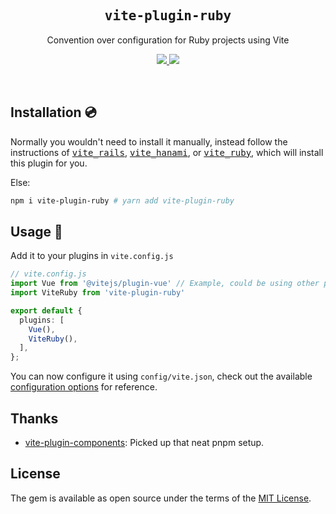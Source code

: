 <h2 align='center'><samp>vite-plugin-ruby</samp></h2>

<p align='center'>Convention over configuration for Ruby projects using Vite</p>

<p align='center'>
  <a href='https://www.npmjs.com/package/vite-plugin-ruby'>
    <img src='https://img.shields.io/npm/v/vite-plugin-ruby?color=222&style=flat-square'>
  </a>
  <a href='https://github.com/ElMassimo/vite_rails/blob/master/LICENSE.txt'>
    <img src='https://img.shields.io/badge/license-MIT-blue.svg'>
  </a>
</p>

<br>

[vite_rails]: https://github.com/ElMassimo/vite_rails/tree/main/vite_rails
[vite_ruby]: https://github.com/ElMassimo/vite_rails/tree/main/vite_ruby
[vite_hanami]: https://github.com/ElMassimo/vite_rails/tree/main/vite_hanami
[configuration options]: https://github.com/ElMassimo/vite_rails

## Installation 💿

Normally you wouldn't need to install it manually, instead follow the instructions
of [<kbd>vite_rails</kbd>][vite_rails], [<kbd>vite_hanami</kbd>][vite_hanami], or [<kbd>vite_ruby</kbd>][vite_ruby], which will install this plugin for you.

Else:

```bash
npm i vite-plugin-ruby # yarn add vite-plugin-ruby
```

## Usage 🚀

Add it to your plugins in `vite.config.js`

```ts
// vite.config.js
import Vue from '@vitejs/plugin-vue' // Example, could be using other plugins.
import ViteRuby from 'vite-plugin-ruby'

export default {
  plugins: [
    Vue(),
    ViteRuby(),
  ],
};
```

You can now configure it using `config/vite.json`, check out the available
[configuration options] for reference.


## Thanks

- [vite-plugin-components](https://github.com/antfu/vite-plugin-components): Picked up that neat pnpm setup.

## License

The gem is available as open source under the terms of the [MIT License](https://opensource.org/licenses/MIT).
